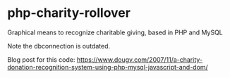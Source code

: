 # php-charity-rollover
Graphical means to recognize charitable giving, based in PHP and MySQL

Note the dbconnection is outdated.

Blog post for this code: https://www.dougv.com/2007/11/a-charity-donation-recognition-system-using-php-mysql-javascript-and-dom/
